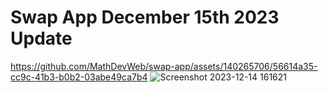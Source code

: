 # Swap App December 15th 2023 Update

https://github.com/MathDevWeb/swap-app/assets/140265706/56614a35-cc9c-41b3-b0b2-03abe49ca7b4
![Screenshot 2023-12-14 161621](https://github.com/MathDevWeb/swap-app/assets/140265706/1544d601-16ee-4d55-9325-b9800a17d006)
